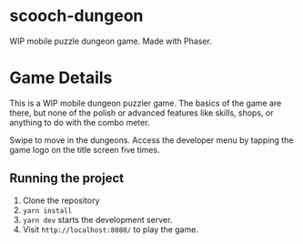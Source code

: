 # scooch-dungeon
WIP mobile puzzle dungeon game. Made with Phaser.

# Game Details

This is a WIP mobile dungeon puzzler game. The basics of the game are there, but none of the polish or advanced features like skills, shops, or anything to do with the combo meter.

Swipe to move in the dungeons. Access the developer menu by tapping the game logo on the title screen five times.

## Running the project

1. Clone the repository
1. `yarn install`
1. `yarn dev` starts the development server.
1. Visit `http://localhost:8080/` to play the game.
